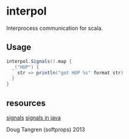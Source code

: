 # interpol

Interprocess communication for scala.

## Usage

```scala
interpol.Signals().map {
  _("HUP") {
    str => println("got HUP %s" format str)
  }
}
```


## resources

[signals](http://www.cs.utah.edu/dept/old/texinfo/glibc-manual-0.02/library_21.html)
[signals in java](http://ringlord.com/dl/Signals-in-Java.pdf)

Doug Tangren (softprops) 2013
